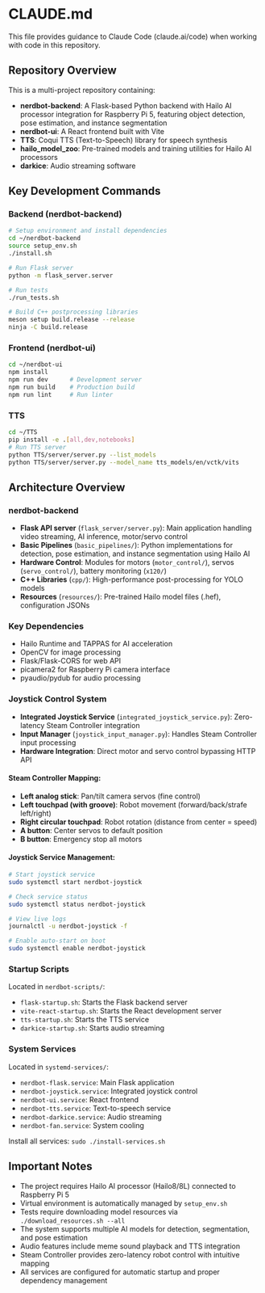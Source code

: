 # CLAUDE.md

This file provides guidance to Claude Code (claude.ai/code) when working with code in this repository.

## Repository Overview

This is a multi-project repository containing:
- **nerdbot-backend**: A Flask-based Python backend with Hailo AI processor integration for Raspberry Pi 5, featuring object detection, pose estimation, and instance segmentation
- **nerdbot-ui**: A React frontend built with Vite
- **TTS**: Coqui TTS (Text-to-Speech) library for speech synthesis
- **hailo_model_zoo**: Pre-trained models and training utilities for Hailo AI processors
- **darkice**: Audio streaming software

## Key Development Commands

### Backend (nerdbot-backend)

```bash
# Setup environment and install dependencies
cd ~/nerdbot-backend
source setup_env.sh
./install.sh

# Run Flask server
python -m flask_server.server

# Run tests
./run_tests.sh

# Build C++ postprocessing libraries
meson setup build.release --release
ninja -C build.release
```

### Frontend (nerdbot-ui)

```bash
cd ~/nerdbot-ui
npm install
npm run dev      # Development server
npm run build    # Production build
npm run lint     # Run linter
```

### TTS

```bash
cd ~/TTS
pip install -e .[all,dev,notebooks]
# Run TTS server
python TTS/server/server.py --list_models
python TTS/server/server.py --model_name tts_models/en/vctk/vits
```

## Architecture Overview

### nerdbot-backend
- **Flask API server** (`flask_server/server.py`): Main application handling video streaming, AI inference, motor/servo control
- **Basic Pipelines** (`basic_pipelines/`): Python implementations for detection, pose estimation, and instance segmentation using Hailo AI
- **Hardware Control**: Modules for motors (`motor_control/`), servos (`servo_control/`), battery monitoring (`x120/`)
- **C++ Libraries** (`cpp/`): High-performance post-processing for YOLO models
- **Resources** (`resources/`): Pre-trained Hailo model files (.hef), configuration JSONs

### Key Dependencies
- Hailo Runtime and TAPPAS for AI acceleration
- OpenCV for image processing
- Flask/Flask-CORS for web API
- picamera2 for Raspberry Pi camera interface
- pyaudio/pydub for audio processing

### Joystick Control System
- **Integrated Joystick Service** (`integrated_joystick_service.py`): Zero-latency Steam Controller integration
- **Input Manager** (`joystick_input_manager.py`): Handles Steam Controller input processing
- **Hardware Integration**: Direct motor and servo control bypassing HTTP API

#### Steam Controller Mapping:
- **Left analog stick**: Pan/tilt camera servos (fine control)
- **Left touchpad (with groove)**: Robot movement (forward/back/strafe left/right)
- **Right circular touchpad**: Robot rotation (distance from center = speed)
- **A button**: Center servos to default position
- **B button**: Emergency stop all motors

#### Joystick Service Management:
```bash
# Start joystick service
sudo systemctl start nerdbot-joystick

# Check service status
sudo systemctl status nerdbot-joystick

# View live logs
journalctl -u nerdbot-joystick -f

# Enable auto-start on boot
sudo systemctl enable nerdbot-joystick
```

### Startup Scripts
Located in `nerdbot-scripts/`:
- `flask-startup.sh`: Starts the Flask backend server
- `vite-react-startup.sh`: Starts the React development server
- `tts-startup.sh`: Starts the TTS service
- `darkice-startup.sh`: Starts audio streaming

### System Services
Located in `systemd-services/`:
- `nerdbot-flask.service`: Main Flask application
- `nerdbot-joystick.service`: Integrated joystick control
- `nerdbot-ui.service`: React frontend
- `nerdbot-tts.service`: Text-to-speech service
- `nerdbot-darkice.service`: Audio streaming
- `nerdbot-fan.service`: System cooling

Install all services: `sudo ./install-services.sh`

## Important Notes

- The project requires Hailo AI processor (Hailo8/8L) connected to Raspberry Pi 5
- Virtual environment is automatically managed by `setup_env.sh`
- Tests require downloading model resources via `./download_resources.sh --all`
- The system supports multiple AI models for detection, segmentation, and pose estimation
- Audio features include meme sound playback and TTS integration
- Steam Controller provides zero-latency robot control with intuitive mapping
- All services are configured for automatic startup and proper dependency management